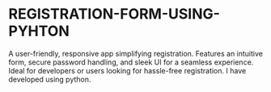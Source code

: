 # REGISTRATION-FORM-USING-PYHTON
A user-friendly, responsive app simplifying registration. Features an intuitive form, secure password handling, and sleek UI for a seamless experience. Ideal for developers or users looking for hassle-free registration. I have developed using python.
